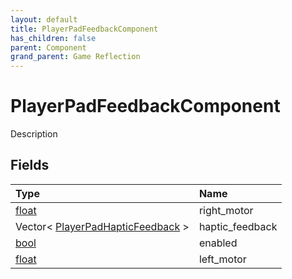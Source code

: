 ```yaml
---
layout: default
title: PlayerPadFeedbackComponent
has_children: false
parent: Component
grand_parent: Game Reflection
---
```

# PlayerPadFeedbackComponent
Description 

## Fields

| Type | Name |
|:----------|:--------------|
| [float](/riftbreaker-wiki/docs/game-reflection/components/float/) | right_motor |
| Vector< [PlayerPadHapticFeedback](/riftbreaker-wiki/docs/game-reflection/classes/player_pad_haptic_feedback/) > | haptic_feedback |
| [bool](/riftbreaker-wiki/docs/game-reflection/components/bool/) | enabled |
| [float](/riftbreaker-wiki/docs/game-reflection/components/float/) | left_motor |

